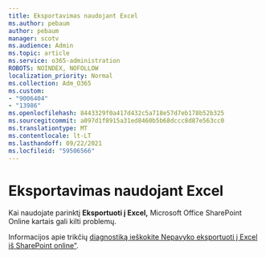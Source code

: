 ```yaml
---
title: Eksportavimas naudojant Excel
ms.author: pebaum
author: pebaum
manager: scotv
ms.audience: Admin
ms.topic: article
ms.service: o365-administration
ROBOTS: NOINDEX, NOFOLLOW
localization_priority: Normal
ms.collection: Adm_O365
ms.custom:
- "9006404"
- "13986"
ms.openlocfilehash: 8443329f0a417d432c5a718e57d7eb178b52b325
ms.sourcegitcommit: a097d1f8915a31ed8460b5b68dccc8d87e563cc0
ms.translationtype: MT
ms.contentlocale: lt-LT
ms.lasthandoff: 09/22/2021
ms.locfileid: "59506566"
---
```

# <a name="exporting-with-excel"></a>Eksportavimas naudojant Excel

Kai naudojate parinktį **Eksportuoti į Excel,** Microsoft Office SharePoint Online kartais gali kilti problemų.

Informacijos apie trikčių [diagnostiką ieškokite Nepavyko eksportuoti į Excel iš SharePoint online"](https://docs.microsoft.com/office/troubleshoot/excel/cannot-export-to-excel).
